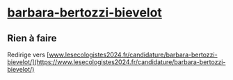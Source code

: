 # [barbara-bertozzi-bievelot](https://nouveau-front-populaire-legislatives-2024.fr/barbara-bertozzi-bievelot)

## Rien à faire
Redirige vers [www.lesecologistes2024.fr/candidature/barbara-bertozzi-bievelot/](https://www.lesecologistes2024.fr/candidature/barbara-bertozzi-bievelot/)